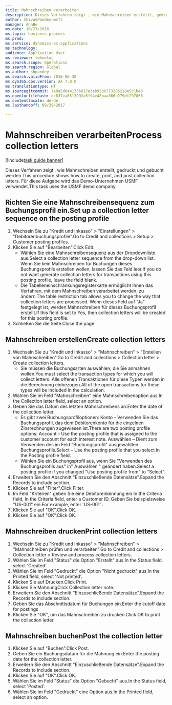 ```yaml
--- 
title: Mahnschreiben verarbeiten
description: Dieses Verfahren zeigt , wie Mahnschreiben erstellt, gedruckt und gebucht werden.
author: ShivamPandey-msft
manager: AnnBe
ms.date: 10/23/2016
ms.topic: business-process
ms.prod: 
ms.service: dynamics-ax-applications
ms.technology: 
audience: Application User
ms.reviewer: twheeloc
ms.search.scope: Operations
ms.search.region: Global
ms.author: shpandey
ms.search.validFrom: 2016-06-30
ms.dyn365.ops.version: AX 7.0.0
ms.translationtype: HT
ms.sourcegitcommit: 7e0a5d044133b917a3eb9386773205218e5c1b40
ms.openlocfilehash: dc837ea6513992a5f94e48baa366e279df297866
ms.contentlocale: de-de
ms.lasthandoff: 09/29/2017

---
```

# <a name="process-collection-letters"></a><span data-ttu-id="51f1f-103">Mahnschreiben verarbeiten</span><span class="sxs-lookup"><span data-stu-id="51f1f-103">Process collection letters</span></span>

[!include[task guide banner](../../includes/task-guide-banner.md)]

<span data-ttu-id="51f1f-104">Dieses Verfahren zeigt , wie Mahnschreiben erstellt, gedruckt und gebucht werden.</span><span class="sxs-lookup"><span data-stu-id="51f1f-104">This procedure shows how to create, print, and post collection letters.</span></span> <span data-ttu-id="51f1f-105">Für diese Aufgabe wird das Demo-Unternehmen USMF verwendet.</span><span class="sxs-lookup"><span data-stu-id="51f1f-105">This task uses the USMF demo company.</span></span>


## <a name="set-up-a-collection-letter-sequence-on-the-posting-profile"></a><span data-ttu-id="51f1f-106">Richten Sie eine Mahnschreibensequenz zum Buchungsprofil ein.</span><span class="sxs-lookup"><span data-stu-id="51f1f-106">Set up a collection letter sequence on the posting profile</span></span>
1. <span data-ttu-id="51f1f-107">Wechseln Sie zu "Kredit und Inkasso" > "Einstellungen" > "Debitorenbuchungsprofile".</span><span class="sxs-lookup"><span data-stu-id="51f1f-107">Go to Credit and collections > Setup > Customer posting profiles.</span></span>
2. <span data-ttu-id="51f1f-108">Klicken Sie auf "Bearbeiten".</span><span class="sxs-lookup"><span data-stu-id="51f1f-108">Click Edit.</span></span>
    * <span data-ttu-id="51f1f-109">Wählen Sie eine Mahnschreibensequenz aus der Dropdownliste aus.</span><span class="sxs-lookup"><span data-stu-id="51f1f-109">Select a collection letter sequence from the drop-down list.</span></span> <span data-ttu-id="51f1f-110">Wenn Sie kein Mahnschreiben für Buchungen dieses Buchungsprofils erstellen wollen, lassen Sie das Feld leer.</span><span class="sxs-lookup"><span data-stu-id="51f1f-110">If you do not want generate collection letters for transactions using this posting profile, leave the field blank.</span></span>  
    * <span data-ttu-id="51f1f-111">Die Tabelleneinschränkungsregisterkarte ermöglicht Ihnen das Verfahren, mit dem Mahnschreiben verarbeitet werden, zu ändern.</span><span class="sxs-lookup"><span data-stu-id="51f1f-111">The table restriction tab allows you to change the way that collection letters are processed.</span></span> <span data-ttu-id="51f1f-112">Wenn dieses Feld auf "Ja" festgelegt ist, werden Mahnschreiben für dieses Buchungsprofil erstellt.</span><span class="sxs-lookup"><span data-stu-id="51f1f-112">If this field is set to Yes, then collection letters will be created for this posting profile.</span></span>  
3. <span data-ttu-id="51f1f-113">Schließen Sie die Seite.</span><span class="sxs-lookup"><span data-stu-id="51f1f-113">Close the page.</span></span>

## <a name="create-collection-letters"></a><span data-ttu-id="51f1f-114">Mahnschreiben erstellen</span><span class="sxs-lookup"><span data-stu-id="51f1f-114">Create collection letters</span></span>
1. <span data-ttu-id="51f1f-115">Wechseln Sie zu "Kredit und Inkasso" > "Mahnschreiben" > "Erstellen von Mahnschreiben".</span><span class="sxs-lookup"><span data-stu-id="51f1f-115">Go to Credit and collections > Collection letter > Create collection letters.</span></span>
    * <span data-ttu-id="51f1f-116">Sie müssen die Buchungsarten auswählen, die Sie anmahnen wollen.</span><span class="sxs-lookup"><span data-stu-id="51f1f-116">You must select the transaction types for which you will collect letters.</span></span> <span data-ttu-id="51f1f-117">Alle offenen Transaktionen für diese Typen werden in die Berechnung einbezogen.</span><span class="sxs-lookup"><span data-stu-id="51f1f-117">All of the open transactions for these types will be included in the calculation.</span></span>  
2. <span data-ttu-id="51f1f-118">Wählen Sie im Feld "Mahnschreiben" eine Mahnschreibenoption aus.</span><span class="sxs-lookup"><span data-stu-id="51f1f-118">In the Collection letter field, select an option.</span></span>
3. <span data-ttu-id="51f1f-119">Geben Sie das Datum des letzten Mahnschreibens an.</span><span class="sxs-lookup"><span data-stu-id="51f1f-119">Enter the date of the collection letter.</span></span>
    * <span data-ttu-id="51f1f-120">Es gibt zwei Buchungsprofiloptionen: Konto - Verwenden Sie das Buchungsprofil, das dem Debitorenkonto für die einzelnen Zinsrechnungen zugewiesen ist.</span><span class="sxs-lookup"><span data-stu-id="51f1f-120">There are two posting profile options:   Account – Use the posting profile that is assigned to the customer account for each interest note.</span></span>   <span data-ttu-id="51f1f-121">Auswählen – Dient zum Verwenden des im Feld "Buchungsprofil" ausgewählten Buchungsprofils.</span><span class="sxs-lookup"><span data-stu-id="51f1f-121">Select – Use the posting profile that you select in the Posting profile field.</span></span>  
    * <span data-ttu-id="51f1f-122">Wählen Sie ein Buchungsprofil aus, wenn Sie "Verwenden des Buchungsprofils aus" in" Auswählen " geändert haben.</span><span class="sxs-lookup"><span data-stu-id="51f1f-122">Select a posting profile if you changed "Use posting profile from" to "Select".</span></span>  
4. <span data-ttu-id="51f1f-123">Erweitern Sie den Abschnitt "Einzuschließende Datensätze".</span><span class="sxs-lookup"><span data-stu-id="51f1f-123">Expand the Records to include section.</span></span>
5. <span data-ttu-id="51f1f-124">Klicken Sie auf "Filter".</span><span class="sxs-lookup"><span data-stu-id="51f1f-124">Click Filter.</span></span>
6. <span data-ttu-id="51f1f-125">Im Feld "Kriterien" geben Sie eine Debitorenkennung ein.</span><span class="sxs-lookup"><span data-stu-id="51f1f-125">In the Criteria field, In the Criteria field, enter a Customer ID.</span></span> <span data-ttu-id="51f1f-126">Geben Sie beispielsweise "US-001" ein.</span><span class="sxs-lookup"><span data-stu-id="51f1f-126">For example, enter 'US-001'..</span></span>
7. <span data-ttu-id="51f1f-127">Klicken Sie auf "OK".</span><span class="sxs-lookup"><span data-stu-id="51f1f-127">Click OK.</span></span>
8. <span data-ttu-id="51f1f-128">Klicken Sie auf "OK".</span><span class="sxs-lookup"><span data-stu-id="51f1f-128">Click OK.</span></span>

## <a name="print-collection-letters"></a><span data-ttu-id="51f1f-129">Mahnschreiben drucken</span><span class="sxs-lookup"><span data-stu-id="51f1f-129">Print collection letters</span></span>
1. <span data-ttu-id="51f1f-130">Wechseln Sie zu "Kredit und Inkasso" > "Mahnschreiben" > "Mahnschreiben prüfen und verarbeiten".</span><span class="sxs-lookup"><span data-stu-id="51f1f-130">Go to Credit and collections > Collection letter > Review and process collection letters.</span></span>
2. <span data-ttu-id="51f1f-131">Wählen Sie im Feld "Status" die Option "Erstellt" aus.</span><span class="sxs-lookup"><span data-stu-id="51f1f-131">In the Status field, select 'Created'.</span></span>
3. <span data-ttu-id="51f1f-132">Wählen Sie im Feld "Gedruckt" die Option "Nicht gedruckt" aus.</span><span class="sxs-lookup"><span data-stu-id="51f1f-132">In the Printed field, select 'Not printed'.</span></span>
4. <span data-ttu-id="51f1f-133">Klicken Sie auf Drucken.</span><span class="sxs-lookup"><span data-stu-id="51f1f-133">Click Print.</span></span>
5. <span data-ttu-id="51f1f-134">Klicken Sie Mahnung</span><span class="sxs-lookup"><span data-stu-id="51f1f-134">Click Collection letter note.</span></span>
6. <span data-ttu-id="51f1f-135">Erweitern Sie den Abschnitt "Einzuschließende Datensätze".</span><span class="sxs-lookup"><span data-stu-id="51f1f-135">Expand the Records to include section.</span></span>
7. <span data-ttu-id="51f1f-136">Geben Sie das Abschnittsdatum für Buchungen ein.</span><span class="sxs-lookup"><span data-stu-id="51f1f-136">Enter the cutoff date for postings</span></span>
8. <span data-ttu-id="51f1f-137">Klicken Sie "OK", um das Mahnschreiben zu drucken.</span><span class="sxs-lookup"><span data-stu-id="51f1f-137">Click OK to print the collection letter.</span></span>

## <a name="post-the-collection-letter"></a><span data-ttu-id="51f1f-138">Mahnschreiben buchen</span><span class="sxs-lookup"><span data-stu-id="51f1f-138">Post the collection letter</span></span>
1. <span data-ttu-id="51f1f-139">Klicken Sie auf "Buchen".</span><span class="sxs-lookup"><span data-stu-id="51f1f-139">Click Post.</span></span>
2. <span data-ttu-id="51f1f-140">Geben Sie ein Buchungsdatum für die Mahnung ein.</span><span class="sxs-lookup"><span data-stu-id="51f1f-140">Enter the posting date for the collection letter.</span></span>
3. <span data-ttu-id="51f1f-141">Erweitern Sie den Abschnitt "Einzuschließende Datensätze".</span><span class="sxs-lookup"><span data-stu-id="51f1f-141">Expand the Records to include section.</span></span>
4. <span data-ttu-id="51f1f-142">Klicken Sie auf "OK".</span><span class="sxs-lookup"><span data-stu-id="51f1f-142">Click OK.</span></span>
5. <span data-ttu-id="51f1f-143">Wählen Sie im Feld "Status" die Option "Gebucht" aus.</span><span class="sxs-lookup"><span data-stu-id="51f1f-143">In the Status field, select 'Posted'.</span></span>
6. <span data-ttu-id="51f1f-144">Wählen Sie im Feld "Gedruckt" eine Option aus.</span><span class="sxs-lookup"><span data-stu-id="51f1f-144">In the Printed field, select an option.</span></span>


